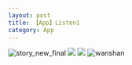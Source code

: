 ```yaml
---
layout: post
title: 【App】Listen1
category: App
---
```

![story_new_final](http://rh8cub8wq.hd-bkt.clouddn.com/img/story_new_final_0322.png)
![](http://rfbyavrvr.hd-bkt.clouddn.com/img/app-220508-fragment-top.png)
![](http://rfbyavrvr.hd-bkt.clouddn.com/img/app-220508-listen1.png)
![wanshan](http://rh8cub8wq.hd-bkt.clouddn.com/img/wanshan.png)
